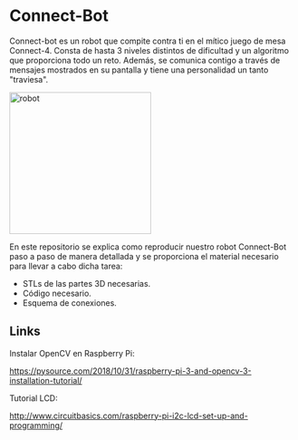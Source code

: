 # Connect-Bot
Connect-bot es un robot que compite contra ti en el mítico juego de mesa Connect-4. Consta de hasta 3 niveles distintos de dificultad y un algoritmo que proporciona todo un reto. Además, se comunica contigo a través de mensajes mostrados en su pantalla y tiene una personalidad un tanto "traviesa".

<img src="./images/connect-bot.jpg" alt="robot" title="Connect-bot" width="250" />

En este repositorio se explica como reproducir nuestro robot Connect-Bot paso a paso de manera detallada y se proporciona el material necesario para llevar a cabo dicha tarea:

- STLs de las partes 3D necesarias.
- Código necesario.
- Esquema de conexiones.






## Links
Instalar OpenCV en Raspberry Pi:

https://pysource.com/2018/10/31/raspberry-pi-3-and-opencv-3-installation-tutorial/

Tutorial LCD:

http://www.circuitbasics.com/raspberry-pi-i2c-lcd-set-up-and-programming/
